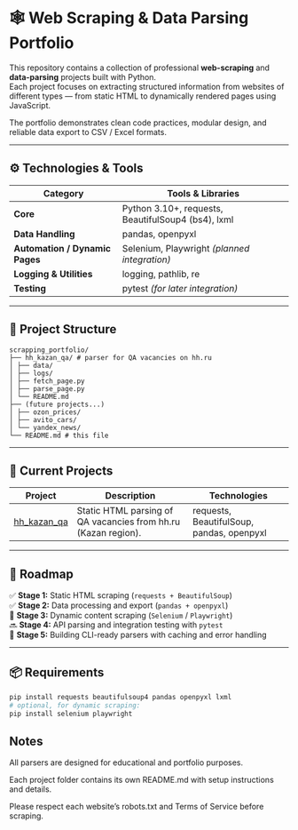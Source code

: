 # 🕸️ Web Scraping & Data Parsing Portfolio

This repository contains a collection of professional **web-scraping** and **data-parsing** projects built with Python.  
Each project focuses on extracting structured information from websites of different types — from static HTML to dynamically rendered pages using JavaScript.

The portfolio demonstrates clean code practices, modular design, and reliable data export to CSV / Excel formats.

---

## ⚙️ Technologies & Tools

| Category | Tools & Libraries |
|-----------|------------------|
| **Core** | Python 3.10+, requests, BeautifulSoup4 (bs4), lxml |
| **Data Handling** | pandas, openpyxl |
| **Automation / Dynamic Pages** | Selenium, Playwright *(planned integration)* |
| **Logging & Utilities** | logging, pathlib, re |
| **Testing** | pytest *(for later integration)* |

---

## 📁 Project Structure
```
scrapping_portfolio/
├── hh_kazan_qa/ # parser for QA vacancies on hh.ru
│ ├── data/
│ ├── logs/
│ ├── fetch_page.py
│ ├── parse_page.py
│ └── README.md
├── (future projects...)
│ ├── ozon_prices/
│ ├── avito_cars/
│ └── yandex_news/
└── README.md # this file
```
---

## 🧩 Current Projects

| Project | Description | Technologies |
|----------|--------------|---------------|
| [hh_kazan_qa](hh_kazan_qa/) | Static HTML parsing of QA vacancies from hh.ru (Kazan region). | requests, BeautifulSoup, pandas, openpyxl |

---

## 🧭 Roadmap

✅ **Stage 1:** Static HTML scraping (`requests + BeautifulSoup`)  
✅ **Stage 2:** Data processing and export (`pandas + openpyxl`)  
🔄 **Stage 3:** Dynamic content scraping (`Selenium` / `Playwright`)  
🔜 **Stage 4:** API parsing and integration testing with `pytest`  
🚀 **Stage 5:** Building CLI-ready parsers with caching and error handling

---

## 📦 Requirements

```bash
pip install requests beautifulsoup4 pandas openpyxl lxml
# optional, for dynamic scraping:
pip install selenium playwright
```
## Notes

All parsers are designed for educational and portfolio purposes.

Each project folder contains its own README.md with setup instructions and details.

Please respect each website’s robots.txt and Terms of Service before scraping.
